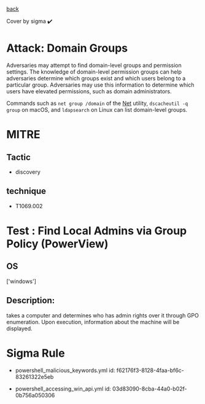 [back](../index.md)

Cover by sigma :heavy_check_mark: 

# Attack: Domain Groups

 Adversaries may attempt to find domain-level groups and permission settings. The knowledge of domain-level permission groups can help adversaries determine which groups exist and which users belong to a particular group. Adversaries may use this information to determine which users have elevated permissions, such as domain administrators.

Commands such as <code>net group /domain</code> of the [Net](https://attack.mitre.org/software/S0039) utility,  <code>dscacheutil -q group</code> on macOS, and <code>ldapsearch</code> on Linux can list domain-level groups.

# MITRE
## Tactic
  - discovery

## technique
  - T1069.002

# Test : Find Local Admins via Group Policy (PowerView)

## OS

 ['windows']

## Description:

 takes a computer and determines who has admin rights over it through GPO enumeration. Upon execution, information about the machine will be displayed.


# Sigma Rule
 - powershell_malicious_keywords.yml id: f62176f3-8128-4faa-bf6c-83261322e5eb

 - powershell_accessing_win_api.yml id: 03d83090-8cba-44a0-b02f-0b756a050306


